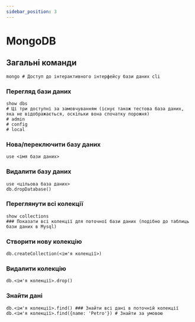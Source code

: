 ```yaml
---
sidebar_position: 3
---
```


# MongoDB

## Загальні команди

```shell
mongo # Доступ до інтерактивного інтерфейсу бази даних cli
```

### Перегляд бази даних

```shell
show dbs
# Ці три доступні за замовчуванням (існує також тестова база даних, яка не відображається, оскільки вона спочатку порожня)
# admin 
# config
# local
```

### Нова/переключити базу даних

```shell
use <імя бази даних>
```

### Видалити базу даних

```shell
use <цільова база даних>
db.dropDatabase() 
```

### Переглянути всі колекції

```shell
show collections
### Показати всі колекції для поточної бази даних (подібно до таблиць бази даних в Mysql)
```

### Створити нову колекцію

```shell
db.createCollection(<ім'я колекції>)
```

### Видалити колекцію

```shell
db.<ім'я колекції>.drop()
```

### Знайти дані

```shell
db.<ім'я колекції>.find() ### Знайти всі дані в поточній колекції 
db.<ім'я колекції>.find({name: 'Petro'}) # Знайти за умовою
```